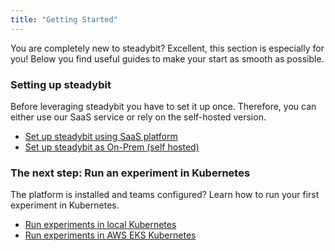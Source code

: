 ```yaml
---
title: "Getting Started"
---
```

You are completely new to steadybit? Excellent, this section is especially for you!
Below you find useful guides to make your start as smooth as possible.

### Setting up steadybit
Before leveraging steadybit you have to set it up once. Therefore, you can either use our SaaS service or rely on the self-hosted version.

* [Set up steadybit using SaaS platform](getting-started/10-set-up-saas)
* [Set up steadybit as On-Prem (self hosted)](getting-started/20-set-up-onprem)

### The next step: Run an experiment in Kubernetes
The platform is installed and teams configured? Learn how to run your first experiment in Kubernetes.

* [Run experiments in local Kubernetes](getting-started/30-run-experiments-local)
* [Run experiments in AWS EKS Kubernetes](getting-started/40-run-experiments-eks)


